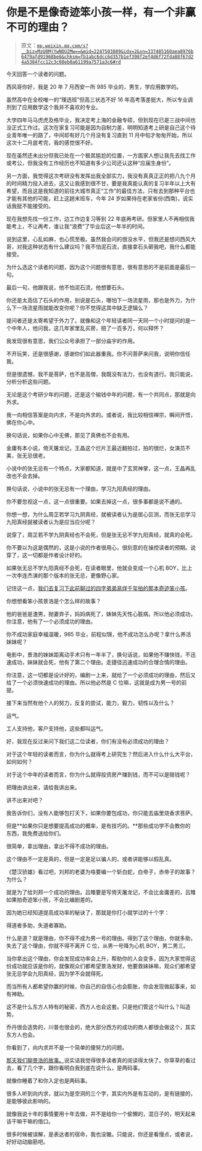 # 你是不是像奇迹笨小孩一样，有一个非赢不可的理由？

> 原文：[`mp.weixin.qq.com/s?__biz=MzU0MjYwNDU2Mw==&mid=2247503889&idx=2&sn=337485160aea8976b6479afd91968be6&chksm=fb1abc6dcc6d357b1ef398f2ef4d6f72fda88f67d24a5384fcc12c3c08eb0a61199a7571a3c6#rd`](http://mp.weixin.qq.com/s?__biz=MzU0MjYwNDU2Mw==&mid=2247503889&idx=2&sn=337485160aea8976b6479afd91968be6&chksm=fb1abc6dcc6d357b1ef398f2ef4d6f72fda88f67d24a5384fcc12c3c08eb0a61199a7571a3c6#rd)

今天回答一个读者的问题。

西风哥你好，我是 20 年 7 月西安一所 985 毕业的，男生，学应用数学的。

虽然高中在全校唯一的“理选班”但高三状态不好 16 年高考落差挺大，所以专业调剂到了应用数学这个我并不喜欢的专业。 

大学四年马马虎虎及格毕业，我决定考上海的金融专硕，但到现在已是三战中间也没正式工作过。这次在家复习可能是因为自制力差，明明知道考上研是自己这个待业青年唯一的路了，中间却有好几个月没有复习直到 11 月中旬才匆匆开始，所以这次十二月底考完，我的感觉很不好。

现在虽然还未出分但我已处在一个极其尴尬的位置，一方面家人想让我先去找工作或考公，但我没有工作经历也不知道有多少公司还认这种“应届生身份”。 

另一方面，我觉得这次考研没有发挥出我全部实力，我没有真真正正的把八九个月的时间精力投入进去，这又让我感到很不甘，要是我真能认真的复习半年以上大有希望，而且这是我知道的前往大城市真正“工作”的最佳方法，只有去到那种平台也才能有其他的可能，赶上这趟末班车，今年 24 岁如果待在老家省份(西南)，说实话我挺不能接受的。

现在我想先找一份工作，边工作边复习等到 22 年底再考研。但家里人不再相信我能考上，不让再考，谁让我“浪费”了毕业后这一年半的时间。 

说到这里，心乱如麻，也心慌至极。虽然我会问的很没水平，但我还是想问西风大哥，对我这种状态有什么建议吗？我不怕泥石流，直接拿石头砸我吧，我什么都能接受。

为什么选这个读者的问题，因为这个问题很有意思，很有意思的不是前面是最后一句。 

最后一句，他跟我说，他不怕泥石流，他想要石头。

你还是太高估了石头的作用，别说是石头，哪怕下一场流星雨，那也是外力，为什么下一场流星雨就能改变你呢？你不觉得这其中缺乏逻辑么？

提问者还是太寄希望于外力了。就像和这个年轻读者同一天同一个小时提问的是一个中年人，他问我，这几年家里乱买房，赔了一百多万，何以释怀？ 

我发现很有意思，我们公众号承担了一部分庙宇的作用。

不开玩笑，还是很感谢，感谢你们如此器重我。你不问菩萨来问我，说明你信任我。

但是很遗憾，我不是菩萨，也不是高僧，我既没有法力，也没有道行。我只能说，分析分析这些问题。 

无论是这个考研少年的问题，还是这个输钱中年的问题，有一个共同点，那就是向外求。 

我一向相信答案是向内求，不是向外求的。或者说，我比较相信禅宗，瞬间开悟，佛在你心中。 

换句话说，如果你心中无佛，那见了真佛也不会有用。 

金庸有本小说，倚天屠龙记，王晶这个烂片王最近翻拍过，拍的很烂，女演员不美，张无忌很老。 

小说中的张无忌有一个特点，大家都知道，就是中了玄冥神掌，这一点，王晶再乱改也不会去掉。

换句话说，小说中的张无忌有一个理由，学习九阳真经的理由。 

你不要忽视这一点，这一点很重要。如果去掉这一点，很多事都是说不通的。

你想一想，为什么周芷若学习九阴真经，就被读者认为是居心叵测，而张无忌学习九阳真经就被读者认为是应当应分呢？

说穿了，周芷若不学九阴真经也不会死，但是张无忌不学九阳真经，就真的会死。

你不要以为这是偶然的，这是小说的作者很用心，很刻意的在操控读者的预期。说穿了，这一切都是作者设计好的。

如果张无忌不学九阳真经不会死，在读者眼里，他就会变成一个心机 BOY，比上一次李连杰演的那个版本的张无忌，更像野心家。

记住这一点，[我们去复习下此前聊过的四字弟弟易烊千玺拍的那本奇迹笨小孩](http://mp.weixin.qq.com/s?__biz=MzU0MjYwNDU2Mw==&mid=2247503753&idx=1&sn=97856a9f71402bdc33f0e3f6ed2879c9&chksm=fb1aa3f5cc6d2ae30bbb9a09b1e56660b1963bfe2a70eb9e99064723cd260ea9ffecde97dcfc&scene=21#wechat_redirect)。 

你想想看笨小孩景浩是个怎么样的故事？ 

他的爸爸是渣男，抛妻弃子，妈妈病死了，妹妹先天性心脏病。所以他必须成功，你注意，他有了一个必须成功的理由。 

你不成功家庭幸福温暖，985 毕业，前程似锦，他不成功怎么办呢？拿什么养活妹妹呢？ 

电影中，景浩的妹妹距离动手术只有一年半了，换句话说，如果他不赚快钱，不迅速成功，妹妹就会死，他有了第二个理由。走捷径迅速成功的合理合情的理由。

你注意，这一切都是设计好的，编剧一上来，就给了一个必须成功的理由，然后又给了一个必须快速成功的理由。所以他必然是 C 位嘛，这就是成为男一号的前提。

接下来当然有他个人的努力，反复的尝试，能力，毅力，韧性以及什么？

运气。 

工人支持他，客户支持他，这些都叫运气。 

好，我现在反过来问下我们这二位读者，你们有没有必须成功的理由？ 

对于这个年轻的读者而言，你为什么就得考上研究生？然后进入什么什么大平台，如何如何？ 

对于这个中年的读者而言，你为什么就得投资房产赚到钱，而不可以是赔钱呢？

把理由讲出来，请给我讲出来。 

讲不出来对吧？

我告诉你们，没有人能够包打天下，如果你要包成功，你只能去庙里烧香求菩萨。 

但是**如果你只是想要提高成功的概率，是有技巧的。**那些成功学不会教你的东西，我免费送给你们。

很简单，拿出理由，拿出不得不成功的理由。 

这个理由不一定是真的，但是一定是足以骗人的，或者讲能够以假乱真。 

《楚汉骄雄》看过吧，刘邦的老婆为啥要编一个斩白蛇，白帝子，赤帝子的故事？为什么？ 

就是为了给刘邦一个成功的理由。吕雉要是写倚天屠龙记，不会比金庸差的，吕雉如果拍奇迹笨小孩，不会比编剧差的。

因为她已经知道提高成功率的秘诀了，那就是你打小就学过的十个字： 

得道者多助，失道者寡助。

什么是道？就是理由，你不得不成为男一号的理由。得到了这个理由，你就多助，失去了这个理由，你就不得不离开 C 位，从男一号降为心机 BOY，男二男三。 

当你拿出这个理由，你会发现成功率会上升，帮助你的人会变多，因为大家觉得这份成功就应该是你的，就像观众们都希望景浩发财，他要救妹妹嘛，观众们都希望张无忌学会九阳真经，因为学不会就得死。 

而当所有人都希望你赢的时候，你自己的自信心也会膨胀，你会发现做起事来，如有神助。 

这不是什么东方人特有的秘密，西方人也会这套。只是他们管这个叫什么？叫造势。 

乔丹很会造势的，川普也很会的，绝大部分西方的成功的商人都很会做这个，其实东方人也会。 

你看到了，向内求并不是一个简单的傻努力的问题。

[那天我们聊景浩的故事。](http://mp.weixin.qq.com/s?__biz=MzU0MjYwNDU2Mw==&mid=2247503753&idx=1&sn=97856a9f71402bdc33f0e3f6ed2879c9&chksm=fb1aa3f5cc6d2ae30bbb9a09b1e56660b1963bfe2a70eb9e99064723cd260ea9ffecde97dcfc&scene=21#wechat_redirect)说实话我觉得很多读者真的阅读得太快了。你草草的看过去，看了几个字，跟你看明白我到底在说什么，是两码事。

就像你睡着了和你入定也是两码事。

很多人听到向内求，就以为是空洞的三个字，其实内外是有互动的，是有链接的，是能够彼此影响的。

就像我说十年的事情要用十年去做，并不是给你一个偷懒的，混日子的，明天起来该干嘛干嘛的借口。 

很多时候被误解，是表达者的宿命，我也没辙。只能说，你还是看慢点，或者说，好好动动脑筋吧。